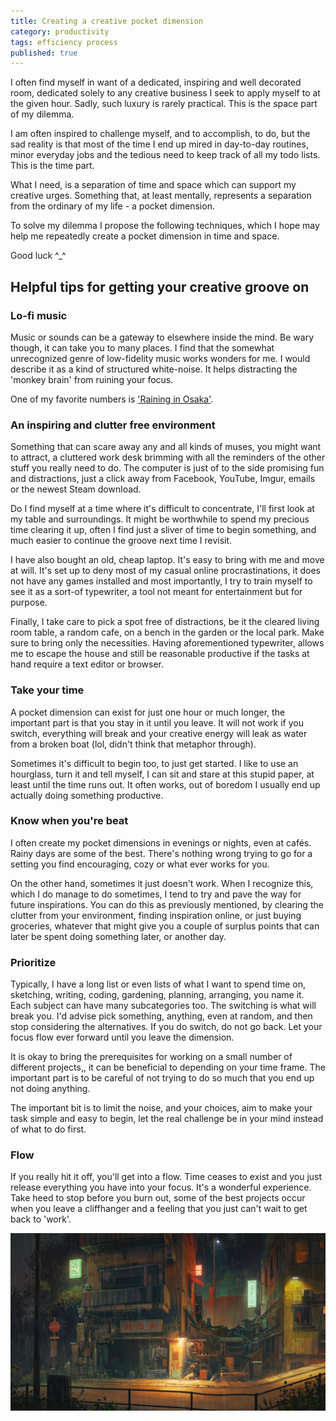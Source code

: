 ```yaml
---
title: Creating a creative pocket dimension
category: productivity
tags: efficiency process
published: true
---
```


I often find myself in want of a dedicated, inspiring and well decorated room,
dedicated solely to any creative business I seek to apply myself to at the given
hour. Sadly, such luxury is rarely practical. This is the space part of my dilemma.

I am often inspired to challenge myself, and to accomplish, to do, but the sad
reality is that most of the time I end up mired in day-to-day routines, minor
everyday jobs and the tedious need to keep track of all my todo lists. This is
the time part.

What I need, is a separation of time and space which can support my creative urges.
Something that, at least mentally, represents a separation from the ordinary of
my life - a pocket dimension.

To solve my dilemma I propose the following techniques, which I hope may
help me repeatedly create a pocket dimension in time and space.

Good luck ^_^

## Helpful tips for getting your creative groove on

### Lo-fi music

Music or sounds can be a gateway to elsewhere inside the mind. Be wary though,
it can take you to many places. I find that the somewhat unrecognized genre of
low-fidelity music works wonders for me. I would describe it as a kind of
structured white-noise. It helps distracting the 'monkey brain' from ruining
your focus.

One of my favorite numbers is ['Raining in Osaka'](https://www.youtube.com/watch?v=YOJsKatW-T).

### An inspiring and clutter free environment

Something that can scare away any and all kinds of muses, you might want to
attract, a cluttered work desk brimming with all the reminders of the other
stuff you really need to do. The computer is just of to the side promising fun
and distractions, just a click away from Facebook, YouTube, Imgur, emails or the
newest Steam download.

Do I find myself at a time where it's difficult to concentrate, I'll first look
at my table and surroundings. It might be worthwhile to spend my precious time
clearing it up, often I find just a sliver of time to begin something, and much
easier to continue the groove next time I revisit.

I have also bought an old, cheap laptop. It's easy to bring with me and move at
will. It's set up to deny most of my casual online procrastinations, it does not
have any games installed and most importantly, I try to train myself to see it
as a sort-of typewriter, a tool not meant for entertainment but for purpose.

Finally, I take care to pick a spot free of distractions, be it the cleared
living room table, a random cafe, on a bench in the garden or the local park.
Make sure to bring only the necessities. Having aforementioned typewriter,
allows me to escape the house and still be reasonable productive if the tasks at
hand require a text editor or browser.

### Take your time

A pocket dimension can exist for just one hour or much longer, the important
part is that you stay in it until you leave. It will not work if you switch,
everything will break and your creative energy will leak as water from a broken
boat (lol, didn't think that metaphor through).

Sometimes it's difficult to begin too, to just get started. I like to use an
hourglass, turn it and tell myself, I can sit and stare at this stupid paper, at
least until the time runs out. It often works, out of boredom I usually end up
actually doing something productive.

### Know when you're beat

I often create my pocket dimensions in evenings or nights, even at cafés. Rainy
days are some of the best. There's nothing wrong trying to go for a setting you
find encouraging, cozy or what ever works for you.

On the other hand, sometimes it just doesn't work. When I recognize this, which
I do manage to do sometimes, I tend to try and pave the way for future
inspirations. You can do this as previously mentioned, by clearing the clutter
from your environment, finding inspiration online, or just buying groceries,
whatever that might give you a couple of surplus points that can later be spent
doing something later, or another day.

### Prioritize

Typically, I have a long list or even lists of what I want to spend time on,
sketching, writing, coding, gardening, planning, arranging, you name it. Each
subject can have many subcategories too. The switching is what will break you.
I'd advise pick something, anything, even at random, and then stop considering
the alternatives. If you do switch, do not go back. Let your focus flow ever
forward until you leave the dimension.

It is okay to bring the prerequisites for working on a small number of different
projects,, it can be beneficial to depending on your time frame. The important
part is to be careful of not trying to do so much that you end up not doing
anything.

The important bit is to limit the noise, and your choices, aim to make your task
simple and easy to begin, let the real challenge be in your mind instead of what
to do first.

### Flow

If you really hit it off, you'll get into a flow. Time ceases to exist and you
just release everything you have into your focus. It's a wonderful experience.
Take heed to stop before you burn out, some of the best projects occur when you
leave a cliffhanger and a feeling that you just can't wait to get back to
'work'.

![Raining in Osaka](/assets/raining-in-osaka.jpg "Raining in Osaka")